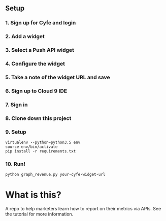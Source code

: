 ## Setup

### 1. Sign up for Cyfe and login

### 2. Add a widget

### 3. Select a Push API widget

### 4. Configure the widget

### 5. Take a note of the widget URL and save

### 6. Sign up to Cloud 9 IDE

### 7. Sign in

### 8. Clone down this project

### 9. Setup

```
virtualenv --python=python3.5 env
source env/bin/activate
pip install -r requirements.txt
```

### 10. Run!

```
python graph_revenue.py your-cyfe-widget-url
```

# What is this?

A repo to help marketers learn how to report on their metrics via APIs. See the tutorial for more information.
